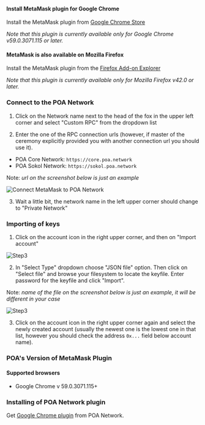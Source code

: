#### Install MetaMask plugin for Google Chrome
Install the MetaMask plugin from [Google Chrome Store](https://chrome.google.com/webstore/detail/metamask/nkbihfbeogaeaoehlefnkodbefgpgknn)

_Note that this plugin is currently available only for Google Chrome v59.0.3071.115 or later._

#### MetaMask is also available on Mozilla Firefox
Install the MetaMask plugin from the [Firefox Add-on Explorer](https://addons.mozilla.org/en-US/firefox/addon/ether-metamask/)

_Note that this plugin is currently available only for Mozilla Firefox v42.0 or later._

### Connect to the POA Network
1. Click on the Network name next to the head of the fox in the upper left corner and select "Custom RPC" from the dropdown list

2. Enter the one of the RPC connection urls (however, if master of the ceremony explicitly provided you with another connection url you should use it).

- POA Core Network: `https://core.poa.network`
- POA Sokol Network: `https://sokol.poa.network`

Note: _url on the screenshot below is just an example_

![Connect MetaMask to POA Network](https://forum.poa.network/uploads/default/original/1X/e6fe5a550fb5830e1f87c639e2ca8988f0cd3f7f.gif)

3. Wait a little bit, the network name in the left upper corner should change to "Private Network" 

### Importing of keys
1. Click on the account icon in the right upper corner, and then on "Import account"

![Step3](https://github.com/poanetwork/wiki/blob/master/docs/metaMaskConnect/DefaultMM_Step3.png)

2. In "Select Type" dropdown choose "JSON file" option. Then click on "Select file" and browse your filesystem to locate the keyfile. Enter password for the keyfile and click "Import".

Note: _name of the file on the screenshot below is just an example, it will be different in your case_

![Step3](https://github.com/poanetwork/wiki/blob/master/docs/metaMaskConnect/DefaultMM_Step4.png)

3. Click on the account icon in the right upper corner again and select the newly created account (usually the newest one is the lowest one in that list, however you should check the address `0x...` field below account name).

### POA's Version of MetaMask Plugin
#### Supported browsers

* Google Chrome v 59.0.3071.115+

### Installing of POA Network plugin
Get [Google Chrome plugin](https://chrome.google.com/webstore/detail/oracles/jbdaocneiiinmjbjlgalhcelgbejmnid) from POA Network.

